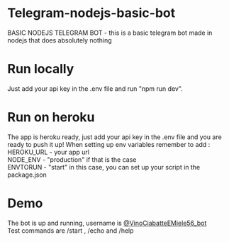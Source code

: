 # Telegram-nodejs-basic-bot
BASIC NODEJS TELEGRAM BOT - this is a basic telegram bot made in nodejs that does absolutely nothing

# Run locally
Just add your api key in the .env file and run "npm run dev".

# Run on heroku
The app is heroku ready, just add your api key in the .env file and you are ready to push it up!
When setting up env variables remember to add :  
HEROKU_URL - your app url  
NODE_ENV - "production" if that is the case  
ENVTORUN - "start" in this case, you can set up your script in the package.json  

# Demo
The bot is up and running, username is <ins>@VinoCiabatteEMiele56_bot</ins>  
Test commands are /start , /echo and /help
